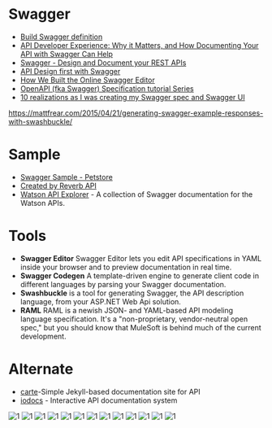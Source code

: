# Swagger

* [Build Swagger definition](https://www.slideshare.net/j_copete/build-swagger-definition-sample)
* [API Developer Experience: Why it Matters, and How Documenting Your API with Swagger Can Help](https://www.slideshare.net/SmartBear_Software/api-developer-experience-why-it-matters-and-how-documenting-your-api-with-swagger-can-help)
* [Swagger - Design and Document your REST APIs](https://www.slideshare.net/ShiLingTai/swagger-design-and-document-your-rest-apis)
* [API Design first with Swagger](https://www.slideshare.net/fehguy/api-design-first-with-swagger)
* [How We Built the Online Swagger Editor](https://www.slideshare.net/apigee/how-we-built-the-online-swagger-editor?)
* [OpenAPI (fka Swagger) Specification tutorial Series](https://apihandyman.io/writing-openapi-swagger-specification-tutorial-part-1-introduction/)
* [10 realizations as I was creating my Swagger spec and Swagger UI](http://idratherbewriting.com/2015/12/10/ten-realizations-using-swagger-and-swagger-ui/)

https://mattfrear.com/2015/04/21/generating-swagger-example-responses-with-swashbuckle/





# Sample 
* [Swagger Sample - Petstore](http://petstore.swagger.io)
* [Created by Reverb API](https://reverb.com/swagger#!/accounts)
* [Watson API Explorer](https://watson-api-explorer.mybluemix.net/) - A collection of Swagger documentation for the Watson APIs.





# Tools
* **Swagger Editor**  Swagger Editor lets you edit API specifications in YAML inside your browser and to preview documentation in real time.
* **Swagger Codegen** A template-driven engine to generate client code in different languages by parsing your Swagger documentation.
* **Swashbuckle** is a tool for generating Swagger, the API description language, from your ASP.NET Web Api solution.
* **RAML** RAML is a newish JSON- and YAML-based API modeling language specification. It's a "non-proprietary, vendor-neutral open spec," but you should know that MuleSoft is behind much of the current development. 



# Alternate
* [carte](https://github.com/Wiredcraft/carte)-Simple Jekyll-based documentation site for API
* [iodocs](https://github.com/mashery/iodocs) - Interactive API documentation system

![1](http://idratherbewriting.com/images_api/swaggerpetstoreui.png)
![1](https://tech.homeaway.com/uploads/generating-swagger-spec/swagger-blog-diagram.png)
![1](https://mattfrear.files.wordpress.com/2016/01/capture.jpg)
![1](https://mattfrear.files.wordpress.com/2016/01/untitled.png)
![1](https://mattfrear.files.wordpress.com/2016/01/capture2.jpg)
![1](http://idratherbewriting.com/images_api/petstorepostpet.png)
![1](http://idratherbewriting.com/images_api/swagger-editor-example.png)
![1](https://mattfrear.files.wordpress.com/2015/04/response.png)
![1](https://mattfrear.files.wordpress.com/2015/04/swagger.png)
![1](https://mattfrear.files.wordpress.com/2015/04/response-old.png)
![1](https://mattfrear.files.wordpress.com/2015/04/response-new.png)
![1](http://devo.ps/images/posts/carte-screenshot.png)
![1](http://django-rest-swagger.readthedocs.io/en/stable-0.3.x/_images/artisan_cigar.png)

